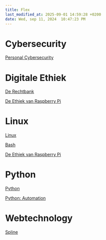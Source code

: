 ```yaml
---
title: Flex
last_modified_at: 2025-09-01 14:59:28 +0200
date: Wed, sep 11, 2024  10:47:23 PM
---
```


# Cybersecurity

[Personal Cybersecurity](https://www.notion.so/hannemaes/Personal-Cybersecurity-34710631d0d0491ea89f59c77185ea6e)

# Digitale Ethiek

[De Rechtbank](https://hannemaes.notion.site/De-rechtbank-39d66651fa324f0cab07ef142cbe37d3)

[De Ethiek van Raspberry Pi](raspberrypi-ethiek)

# Linux

[Linux](../hardware/Besturingssystemen)

[Bash]()

[De Ethiek van Raspberry Pi](raspberrypi-ethiek)

# Python

[Python](https://hannemaes.notion.site/Python-Game-Development-f26abfaf2cdc4ff7967753b933cd206f?source=copy_link)

[Python: Automation]()

# Webtechnology

[Spline](spline)

